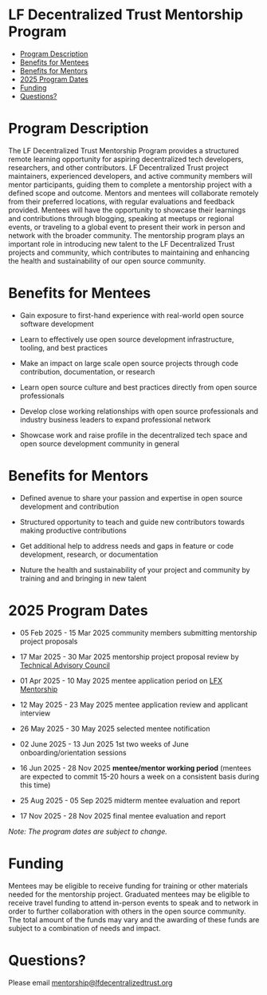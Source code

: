 # LF Decentralized Trust Mentorship Program

*   [Program Description](#program-description)
*   [Benefits for Mentees](#benefits-for-mentees)
*   [Benefits for Mentors](#benefits-for-Mentors)
*   [2025 Program Dates](#2025-program-dates)
*   [Funding](#funding)
*   [Questions?](#questions)

# Program Description

The LF Decentralized Trust Mentorship Program provides a structured remote learning opportunity for aspiring decentralized tech developers, researchers, and other contributors. LF Decentralized Trust project maintainers, experienced developers, and active community members will mentor participants, guiding them to complete a mentorship project with a defined scope and outcome. Mentors and mentees will collaborate remotely from their preferred locations, with regular evaluations and feedback provided. Mentees will have the opportunity to showcase their learnings and contributions through blogging, speaking at meetups or regional events, or traveling to a global event to present their work in person and network with the broader community. The mentorship program plays an important role in introducing new talent to the LF Decentralized Trust projects and community, which contributes to maintaining and enhancing the health and sustainability of our open source community. 

# Benefits for Mentees

*   Gain exposure to first-hand experience with real-world open source software development
    
*   Learn to effectively use open source development infrastructure, tooling, and best practices

*   Make an impact on large scale open source projects through code contribution, documentation, or research
    
*   Learn open source culture and best practices directly from open source professionals
      
*   Develop close working relationships with open source professionals and industry business leaders to expand professional network
    
*   Showcase work and raise profile in the decentralized tech space and open source development community in general

# Benefits for Mentors

*   Defined avenue to share your passion and expertise in open source development and contribution

*   Structured opportunity to teach and guide new contributors towards making productive contributions  
 
*   Get additional help to address needs and gaps in feature or code development, research, or documentation

*   Nuture the health and sustainability of your project and community by training and and bringing in new talent
    
# 2025 Program Dates 

*   05 Feb 2025 - 15 Mar 2025 community members submitting mentorship project proposals 
    
*   17 Mar 2025 - 30 Mar 2025 mentorship project proposal review by [Technical Advisory Council](https://lf-decentralized-trust.github.io/governance/member-info/tac-members.html)
    
*   01 Apr 2025 - 10 May 2025 mentee application period on [LFX Mentorship](https://mentorship.lfx.linuxfoundation.org/)
*   12 May 2025 - 23 May 2025 mentee application review and applicant interview
    
*   26 May 2025 - 30 May 2025 selected mentee notification
    
*   02 June 2025 - 13 Jun 2025 1st two weeks of June onboarding/orientation sessions
*   16 Jun 2025 - 28 Nov 2025 **mentee/mentor working period** (mentees are expected to commit 15-20 hours a week on a consistent basis during this time) 
*   25 Aug 2025 - 05 Sep 2025 midterm mentee evaluation and report
*   17 Nov 2025 - 28 Nov 2025  final mentee evaluation and report

_Note: The program dates are subject to change._

# Funding

Mentees may be eligible to receive funding for training or other materials needed for the mentorship project. Graduated mentees may be eligible to receive travel funding to attend in-person events to speak and to network in order to further collaboration with others in the open source community. The total amount of the funds may vary and the awarding of these funds are subject to a combination of needs and impact. 

# Questions?

Please email [mentorship@lfdecentralizedtrust.org](mailto:mentorship@lfdecentralizedtrust.org)
